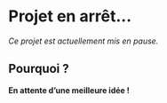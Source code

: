 # Projet en arrêt...

_Ce projet est actuellement mis en pause._

## Pourquoi ?

**En attente d’une meilleure idée !**

